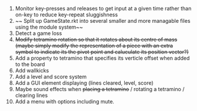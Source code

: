 1. Monitor key-presses and releases to get input at a given time rather than on-key to reduce key-repeat sluggishness
2. ~~ Split up GameState.rkt into several smaller and more managable files using the module system~~
3. Detect a game loss
4. ~~Modify tetramino rotation so that it rotates about its centre of mass (maybe simply modify the representation of a piece with an extra symbol to indicate its the pivot point and caluculate its position vector?)~~
5. Add a property to tetramino that specifies its verticle offset when added to the board
6. Add wallkicks
7. Add a level and score system
8. Add a GUI element displaying (lines cleared, level, score)
9. Maybe sound effects when ~~placing a tetramino~~ / rotating a tetramino / clearing lines
10. Add a menu with options including mute.

